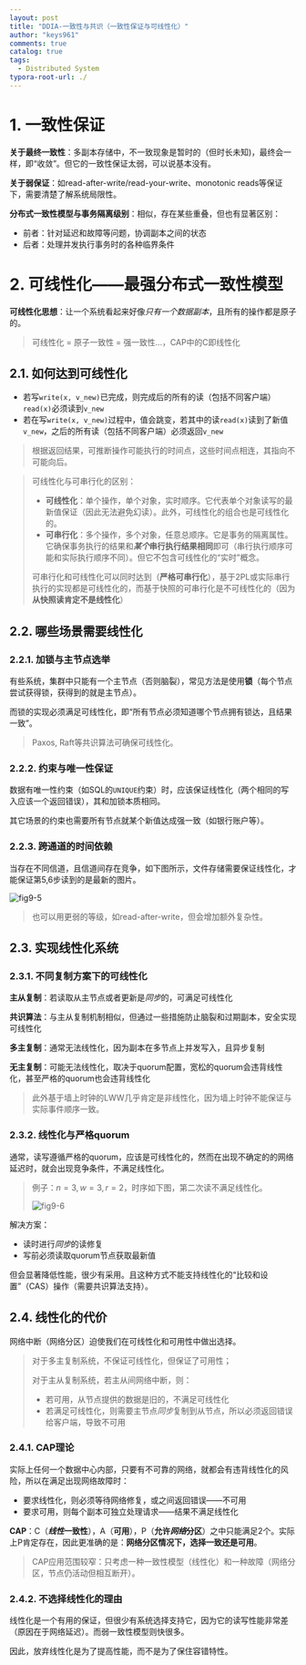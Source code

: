 ```yaml
---
layout: post
title: "DDIA-一致性与共识（一致性保证与可线性化）"
author: "keys961"
comments: true
catalog: true
tags:
  - Distributed System
typora-root-url: ./
---
```


# 1. 一致性保证

**关于最终一致性**：多副本存储中，不一致现象是暂时的（但时长未知)，最终会一样，即“收敛”。但它的一致性保证太弱，可以说基本没有。

**关于弱保证**：如read-after-write/read-your-write、monotonic reads等保证下，需要清楚了解系统局限性。

**分布式一致性模型与事务隔离级别**：相似，存在某些重叠，但也有显著区别：

- 前者：针对延迟和故障等问题，协调副本之间的状态
- 后者：处理并发执行事务时的各种临界条件

# 2. 可线性化——最强分布式一致性模型

**可线性化思想**：让一个系统看起来好像*只有一个数据副本*，且所有的操作都是原子的。

> 可线性化 = 原子一致性 = 强一致性...，CAP中的C即线性化

## 2.1. 如何达到可线性化

- 若写`write(x, v_new)`已完成，则完成后的所有的读（包括不同客户端）`read(x)`必须读到`v_new`
- 若在写`write(x, v_new)`过程中，值会跳变，若其中的读`read(x)`读到了新值`v_new`，之后的所有读（包括不同客户端）必须返回`v_new`

> 根据返回结果，可推断操作可能执行的时间点，这些时间点相连，其指向不可能向后。

> 可线性化与可串行化的区别：
>
> - **可线性化**：单个操作，单个对象，实时顺序。它代表单个对象读写的最新值保证（因此无法避免幻读）。此外，可线性化的组合也是可线性化的。
> - **可串行化**：多个操作，多个对象，任意总顺序。它是事务的隔离属性。它确保事务执行的结果和***某个*串行执行结果相同**即可（串行执行顺序可能和实际执行顺序不同）。但它不包含可线性化的“实时”概念。
>
> 可串行化和可线性化可以同时达到（**严格可串行化**），基于2PL或实际串行执行的实现都是可线性化的，而基于快照的可串行化是不可线性化的（因为**从快照读肯定不是线性化**）

## 2.2. 哪些场景需要线性化

### 2.2.1. 加锁与主节点选举

有些系统，集群中只能有一个主节点（否则脑裂），常见方法是使用**锁**（每个节点尝试获得锁，获得到的就是主节点）。

而锁的实现必须满足可线性化，即“所有节点必须知道哪个节点拥有锁达，且结果一致”。

> Paxos, Raft等共识算法可确保可线性化。

### 2.2.2. 约束与唯一性保证

数据有唯一性约束（如SQL的`UNIQUE`约束）时，应该保证线性化（两个相同的写入应该一个返回错误），其和加锁本质相同。

其它场景的约束也需要所有节点就某个新值达成强一致（如银行账户等）。

### 2.2.3. 跨通道的时间依赖

当存在不同信道，且信道间存在竞争，如下图所示，文件存储需要保证线性化，才能保证第5,6步读到的是最新的图片。

![fig9-5](https://github.com/Vonng/ddia/raw/master/img/fig9-5.png)

> 也可以用更弱的等级，如read-after-write，但会增加额外复杂性。

## 2.3. 实现线性化系统

### 2.3.1. 不同复制方案下的可线性化

**主从复制**：若读取从主节点或者更新是*同步*的，可满足可线性化

**共识算法**：与主从复制机制相似，但通过一些措施防止脑裂和过期副本，安全实现可线性化

**多主复制**：通常无法线性化，因为副本在多节点上并发写入，且异步复制

**无主复制**：可能无法线性化，取决于quorum配置，宽松的quorum会违背线性化，甚至严格的quorum也会违背线性化

> 此外基于墙上时钟的LWW几乎肯定是非线性化，因为墙上时钟不能保证与实际事件顺序一致。

### 2.3.2. 线性化与严格quorum

通常，读写遵循严格的quorum，应该是可线性化的，然而在出现不确定的的网络延迟时，就会出现竞争条件，不满足线性化。

> 例子：$n=3, w=3, r=2$，时序如下图，第二次读不满足线性化。
>
> ![fig9-6](https://github.com/Vonng/ddia/raw/master/img/fig9-6.png)

解决方案：

- 读时进行*同步*的读修复
- 写前必须读取quorum节点获取最新值

但会显著降低性能，很少有采用。且这种方式不能支持线性化的“比较和设置”（CAS）操作（需要共识算法支持）。

## 2.4. 线性化的代价

网络中断（网络分区）迫使我们在可线性化和可用性中做出选择。

> 对于多主复制系统，不保证可线性化，但保证了可用性；
>
> 对于主从复制系统，若主从间网络中断，则：
>
> - 若可用，从节点提供的数据是旧的，不满足可线性化
> - 若满足可线性化，则需要主节点*同步*复制到从节点，所以必须返回错误给客户端，导致不可用

### 2.4.1. CAP理论

实际上任何一个数据中心内部，只要有不可靠的网络，就都会有违背线性化的风险，所以在满足出现网络故障时：

- 要求线性化，则必须等待网络修复，或之间返回错误——不可用
- 要求可用，则每个副本可独立处理请求——结果不满足线性化

**CAP**：C（***线性*一致性**），A（**可用**），P（**允许*网络*分区**）之中只能满足2个。实际上P肯定存在，因此更准确的是：**网络分区情况下，选择一致还是可用**。

> CAP应用范围较窄：只考虑一种一致性模型（线性化）和一种故障（网络分区，节点仍活动但相互断开）。

### 2.4.2. 不选择线性化的理由

线性化是一个有用的保证，但很少有系统选择支持它，因为它的读写性能非常差（原因在于网络延迟）。而弱一致性模型则快很多。

因此，放弃线性化是为了提高性能，而不是为了保住容错特性。


